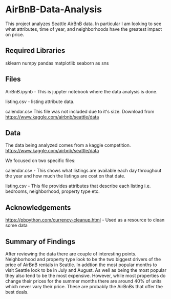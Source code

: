 # AirBnB-Data-Analysis
This project analyzes Seattle AirBnB data.  In particular I am looking to see what attributes, time of year, and neighborhoods have the greatest impact on price.

## Required Libraries
sklearn
numpy
pandas
matplotlib
seaborn as sns

## Files

AirBnB.ipynb - This is jupyter notebook where the data analysis is done.

listing.csv - listing attribute data.

calendar.csv This file was not included due to it's size.  Download from https://www.kaggle.com/airbnb/seattle/data

## Data
The data being analyzed comes from a kaggle competition.  
https://www.kaggle.com/airbnb/seattle/data

We focused on two specific files:

calendar.csv - This shows what listings are available each day throughout the year and how much the listings are cost on that date.

listing.csv   - This file provides attributes that describe each listing i.e. bedrooms, neighborhood, property type etc.



## Acknowledgements
https://pbpython.com/currency-cleanup.html - Used as a resource to clean some data

## Summary of Findings
After reviewing the data there are couple of interesting points.  Neighborhood and property type look to be the two biggest drivers
of the price of AirBnB rentals in Seattle.  In addtion the most popular months to visit Seattle look to be in July and August.
As well as being the most popular they also tend to be the most expensive.  However, while most properties do change their prices for
the summer months there are around 40% of units which never vary their price.  These are probably the AirBnBs that offer the best
deals.

